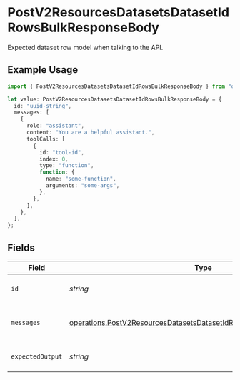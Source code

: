 # PostV2ResourcesDatasetsDatasetIdRowsBulkResponseBody

Expected dataset row model when talking to the API.

## Example Usage

```typescript
import { PostV2ResourcesDatasetsDatasetIdRowsBulkResponseBody } from "orq-poc-typescript/models/operations";

let value: PostV2ResourcesDatasetsDatasetIdRowsBulkResponseBody = {
  id: "uuid-string",
  messages: [
    {
      role: "assistant",
      content: "You are a helpful assistant.",
      toolCalls: [
        {
          id: "tool-id",
          index: 0,
          type: "function",
          function: {
            name: "some-function",
            arguments: "some-args",
          },
        },
      ],
    },
  ],
};
```

## Fields

| Field                                                                                                                                                          | Type                                                                                                                                                           | Required                                                                                                                                                       | Description                                                                                                                                                    |
| -------------------------------------------------------------------------------------------------------------------------------------------------------------- | -------------------------------------------------------------------------------------------------------------------------------------------------------------- | -------------------------------------------------------------------------------------------------------------------------------------------------------------- | -------------------------------------------------------------------------------------------------------------------------------------------------------------- |
| `id`                                                                                                                                                           | *string*                                                                                                                                                       | :heavy_check_mark:                                                                                                                                             | The id of the resource                                                                                                                                         |
| `messages`                                                                                                                                                     | [operations.PostV2ResourcesDatasetsDatasetIdRowsBulkResourcesMessages](../../models/operations/postv2resourcesdatasetsdatasetidrowsbulkresourcesmessages.md)[] | :heavy_check_mark:                                                                                                                                             | Input message(s) of the dataset row                                                                                                                            |
| `expectedOutput`                                                                                                                                               | *string*                                                                                                                                                       | :heavy_minus_sign:                                                                                                                                             | Reference of the dataset row                                                                                                                                   |